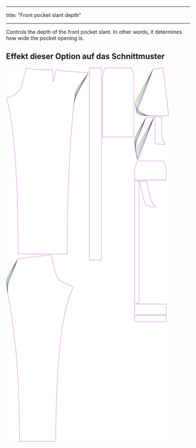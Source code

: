- - -
title: "Front pocket slant depth"
- - -

Controls the depth of the front pocket slant. In other words, it determines how wide the pocket opening is.

## Effekt dieser Option auf das Schnittmuster

![This image shows the effect of this option by superimposing several variants that have a different value for this option](charlie_frontpocketslantdepth_sample.svg "Effect of this option on the pattern")
